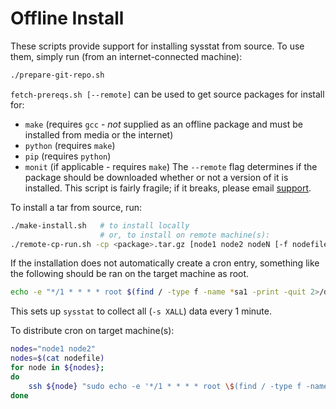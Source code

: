 # Offline Install
These scripts provide support for installing sysstat from source. To use them, simply run (from an internet-connected machine):
```bash
./prepare-git-repo.sh
```

`fetch-prereqs.sh [--remote]` can be used to get source packages for install for:
* `make` (requires `gcc` - *not* supplied as an offline package and must be installed from media or the internet)
* `python` (requires `make`)
* `pip` (requires `python`)
* `monit` (if applicable - requires `make`)
The `--remote` flag determines if the package should be downloaded whether or not a version of it is installed.
This script is fairly fragile; if it breaks, please email [support](support@insightfinder.com).

To install a tar from source, run:
```bash
./make-install.sh   # to install locally
                    # or, to install on remote machine(s):
./remote-cp-run.sh -cp <package>.tar.gz [node1 node2 nodeN [-f nodefile list_of_nodes]]
```

If the installation does not automatically create a cron entry, something like the following should be ran on the target machine as root.
```bash
echo -e "*/1 * * * * root $(find / -type f -name *sa1 -print -quit 2>/dev/null) -S XALL 1 1\n" | sudo tee -a /etc/cron.d/sar
```
This sets up `sysstat` to collect all (`-s XALL`) data every 1 minute.

To distribute cron on target machine(s):
```bash
nodes="node1 node2"
nodes=$(cat nodefile)
for node in ${nodes};
do
    ssh ${node} "sudo echo -e '*/1 * * * * root \$(find / -type f -name *sa1 -print -quit 2>/dev/null) -S XALL 1 1\n' | sudo tee -a /etc/cron.d/sar"
done
```

